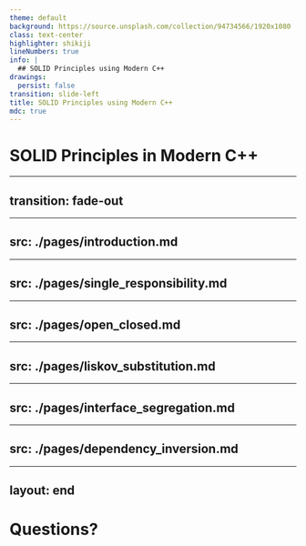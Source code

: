 ```yaml
---
theme: default
background: https://source.unsplash.com/collection/94734566/1920x1080
class: text-center
highlighter: shikiji
lineNumbers: true
info: |
  ## SOLID Principles using Modern C++
drawings:
  persist: false
transition: slide-left
title: SOLID Principles using Modern C++
mdc: true
---
```


# SOLID Principles in Modern C++

---
transition: fade-out
---

---
src: ./pages/introduction.md
---

---
src: ./pages/single_responsibility.md
---

---
src: ./pages/open_closed.md
---

---
src: ./pages/liskov_substitution.md
---

---
src: ./pages/interface_segregation.md
---

---
src: ./pages/dependency_inversion.md
---

---
layout: end
---
# Questions?
